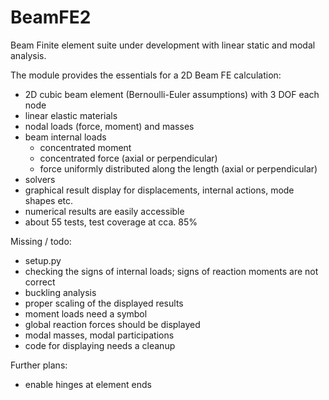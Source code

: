 # BeamFE2
Beam Finite element suite under development with linear static and modal analysis.

The module provides the essentials for a 2D Beam FE calculation:

* 2D cubic beam element (Bernoulli-Euler assumptions) with 3 DOF each node
* linear elastic materials
* nodal loads (force, moment) and masses
* beam internal loads
    * concentrated moment
    * concentrated force (axial or perpendicular)
    * force uniformly distributed along the length (axial or perpendicular)
* solvers
* graphical result display for displacements, internal actions, mode shapes etc.
* numerical results are easily accessible
* about 55 tests, test coverage at cca. 85%

Missing / todo:
* setup.py
* checking the signs of internal loads; signs of reaction moments are not correct
* buckling analysis
* proper scaling of the displayed results
* moment loads need a symbol
* global reaction forces should be displayed
* modal masses, modal participations
* code for displaying needs a cleanup

Further plans:
* enable hinges at element ends